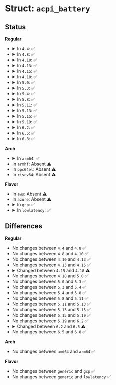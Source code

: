 # Struct: <code>acpi_battery</code>

## Status
<b>Regular</b>
<ul>
<li>
<details>
<summary>In <code>4.4</code>: ✅</summary>

```c
struct acpi_battery {
    struct mutex lock;
    struct mutex sysfs_lock;
    struct power_supply *bat;
    struct power_supply_desc bat_desc;
    struct acpi_device *device;
    struct notifier_block pm_nb;
    long unsigned int update_time;
    int revision;
    int rate_now;
    int capacity_now;
    int voltage_now;
    int design_capacity;
    int full_charge_capacity;
    int technology;
    int design_voltage;
    int design_capacity_warning;
    int design_capacity_low;
    int cycle_count;
    int measurement_accuracy;
    int max_sampling_time;
    int min_sampling_time;
    int max_averaging_interval;
    int min_averaging_interval;
    int capacity_granularity_1;
    int capacity_granularity_2;
    int alarm;
    char model_number[32];
    char serial_number[32];
    char type[32];
    char oem_info[32];
    int state;
    int power_unit;
    long unsigned int flags;
};
```
</details>
</li>
<li>
<details>
<summary>In <code>4.8</code>: ✅</summary>

```c
struct acpi_battery {
    struct mutex lock;
    struct mutex sysfs_lock;
    struct power_supply *bat;
    struct power_supply_desc bat_desc;
    struct acpi_device *device;
    struct notifier_block pm_nb;
    long unsigned int update_time;
    int revision;
    int rate_now;
    int capacity_now;
    int voltage_now;
    int design_capacity;
    int full_charge_capacity;
    int technology;
    int design_voltage;
    int design_capacity_warning;
    int design_capacity_low;
    int cycle_count;
    int measurement_accuracy;
    int max_sampling_time;
    int min_sampling_time;
    int max_averaging_interval;
    int min_averaging_interval;
    int capacity_granularity_1;
    int capacity_granularity_2;
    int alarm;
    char model_number[32];
    char serial_number[32];
    char type[32];
    char oem_info[32];
    int state;
    int power_unit;
    long unsigned int flags;
};
```
</details>
</li>
<li>
<details>
<summary>In <code>4.10</code>: ✅</summary>

```c
struct acpi_battery {
    struct mutex lock;
    struct mutex sysfs_lock;
    struct power_supply *bat;
    struct power_supply_desc bat_desc;
    struct acpi_device *device;
    struct notifier_block pm_nb;
    long unsigned int update_time;
    int revision;
    int rate_now;
    int capacity_now;
    int voltage_now;
    int design_capacity;
    int full_charge_capacity;
    int technology;
    int design_voltage;
    int design_capacity_warning;
    int design_capacity_low;
    int cycle_count;
    int measurement_accuracy;
    int max_sampling_time;
    int min_sampling_time;
    int max_averaging_interval;
    int min_averaging_interval;
    int capacity_granularity_1;
    int capacity_granularity_2;
    int alarm;
    char model_number[32];
    char serial_number[32];
    char type[32];
    char oem_info[32];
    int state;
    int power_unit;
    long unsigned int flags;
};
```
</details>
</li>
<li>
<details>
<summary>In <code>4.13</code>: ✅</summary>

```c
struct acpi_battery {
    struct mutex lock;
    struct mutex sysfs_lock;
    struct power_supply *bat;
    struct power_supply_desc bat_desc;
    struct acpi_device *device;
    struct notifier_block pm_nb;
    long unsigned int update_time;
    int revision;
    int rate_now;
    int capacity_now;
    int voltage_now;
    int design_capacity;
    int full_charge_capacity;
    int technology;
    int design_voltage;
    int design_capacity_warning;
    int design_capacity_low;
    int cycle_count;
    int measurement_accuracy;
    int max_sampling_time;
    int min_sampling_time;
    int max_averaging_interval;
    int min_averaging_interval;
    int capacity_granularity_1;
    int capacity_granularity_2;
    int alarm;
    char model_number[32];
    char serial_number[32];
    char type[32];
    char oem_info[32];
    int state;
    int power_unit;
    long unsigned int flags;
};
```
</details>
</li>
<li>
<details>
<summary>In <code>4.15</code>: ✅</summary>

```c
struct acpi_battery {
    struct mutex lock;
    struct mutex sysfs_lock;
    struct power_supply *bat;
    struct power_supply_desc bat_desc;
    struct acpi_device *device;
    struct notifier_block pm_nb;
    long unsigned int update_time;
    int revision;
    int rate_now;
    int capacity_now;
    int voltage_now;
    int design_capacity;
    int full_charge_capacity;
    int technology;
    int design_voltage;
    int design_capacity_warning;
    int design_capacity_low;
    int cycle_count;
    int measurement_accuracy;
    int max_sampling_time;
    int min_sampling_time;
    int max_averaging_interval;
    int min_averaging_interval;
    int capacity_granularity_1;
    int capacity_granularity_2;
    int alarm;
    char model_number[32];
    char serial_number[32];
    char type[32];
    char oem_info[32];
    int state;
    int power_unit;
    long unsigned int flags;
};
```
</details>
</li>
<li>
<details>
<summary>In <code>4.18</code>: ✅</summary>

```c
struct acpi_battery {
    struct mutex lock;
    struct mutex sysfs_lock;
    struct power_supply *bat;
    struct power_supply_desc bat_desc;
    struct acpi_device *device;
    struct notifier_block pm_nb;
    struct list_head list;
    long unsigned int update_time;
    int revision;
    int rate_now;
    int capacity_now;
    int voltage_now;
    int design_capacity;
    int full_charge_capacity;
    int technology;
    int design_voltage;
    int design_capacity_warning;
    int design_capacity_low;
    int cycle_count;
    int measurement_accuracy;
    int max_sampling_time;
    int min_sampling_time;
    int max_averaging_interval;
    int min_averaging_interval;
    int capacity_granularity_1;
    int capacity_granularity_2;
    int alarm;
    char model_number[32];
    char serial_number[32];
    char type[32];
    char oem_info[32];
    int state;
    int power_unit;
    long unsigned int flags;
};
```
</details>
</li>
<li>
<details>
<summary>In <code>5.0</code>: ✅</summary>

```c
struct acpi_battery {
    struct mutex lock;
    struct mutex sysfs_lock;
    struct power_supply *bat;
    struct power_supply_desc bat_desc;
    struct acpi_device *device;
    struct notifier_block pm_nb;
    struct list_head list;
    long unsigned int update_time;
    int revision;
    int rate_now;
    int capacity_now;
    int voltage_now;
    int design_capacity;
    int full_charge_capacity;
    int technology;
    int design_voltage;
    int design_capacity_warning;
    int design_capacity_low;
    int cycle_count;
    int measurement_accuracy;
    int max_sampling_time;
    int min_sampling_time;
    int max_averaging_interval;
    int min_averaging_interval;
    int capacity_granularity_1;
    int capacity_granularity_2;
    int alarm;
    char model_number[32];
    char serial_number[32];
    char type[32];
    char oem_info[32];
    int state;
    int power_unit;
    long unsigned int flags;
};
```
</details>
</li>
<li>
<details>
<summary>In <code>5.3</code>: ✅</summary>

```c
struct acpi_battery {
    struct mutex lock;
    struct mutex sysfs_lock;
    struct power_supply *bat;
    struct power_supply_desc bat_desc;
    struct acpi_device *device;
    struct notifier_block pm_nb;
    struct list_head list;
    long unsigned int update_time;
    int revision;
    int rate_now;
    int capacity_now;
    int voltage_now;
    int design_capacity;
    int full_charge_capacity;
    int technology;
    int design_voltage;
    int design_capacity_warning;
    int design_capacity_low;
    int cycle_count;
    int measurement_accuracy;
    int max_sampling_time;
    int min_sampling_time;
    int max_averaging_interval;
    int min_averaging_interval;
    int capacity_granularity_1;
    int capacity_granularity_2;
    int alarm;
    char model_number[32];
    char serial_number[32];
    char type[32];
    char oem_info[32];
    int state;
    int power_unit;
    long unsigned int flags;
};
```
</details>
</li>
<li>
<details>
<summary>In <code>5.4</code>: ✅</summary>

```c
struct acpi_battery {
    struct mutex lock;
    struct mutex sysfs_lock;
    struct power_supply *bat;
    struct power_supply_desc bat_desc;
    struct acpi_device *device;
    struct notifier_block pm_nb;
    struct list_head list;
    long unsigned int update_time;
    int revision;
    int rate_now;
    int capacity_now;
    int voltage_now;
    int design_capacity;
    int full_charge_capacity;
    int technology;
    int design_voltage;
    int design_capacity_warning;
    int design_capacity_low;
    int cycle_count;
    int measurement_accuracy;
    int max_sampling_time;
    int min_sampling_time;
    int max_averaging_interval;
    int min_averaging_interval;
    int capacity_granularity_1;
    int capacity_granularity_2;
    int alarm;
    char model_number[32];
    char serial_number[32];
    char type[32];
    char oem_info[32];
    int state;
    int power_unit;
    long unsigned int flags;
};
```
</details>
</li>
<li>
<details>
<summary>In <code>5.8</code>: ✅</summary>

```c
struct acpi_battery {
    struct mutex lock;
    struct mutex sysfs_lock;
    struct power_supply *bat;
    struct power_supply_desc bat_desc;
    struct acpi_device *device;
    struct notifier_block pm_nb;
    struct list_head list;
    long unsigned int update_time;
    int revision;
    int rate_now;
    int capacity_now;
    int voltage_now;
    int design_capacity;
    int full_charge_capacity;
    int technology;
    int design_voltage;
    int design_capacity_warning;
    int design_capacity_low;
    int cycle_count;
    int measurement_accuracy;
    int max_sampling_time;
    int min_sampling_time;
    int max_averaging_interval;
    int min_averaging_interval;
    int capacity_granularity_1;
    int capacity_granularity_2;
    int alarm;
    char model_number[32];
    char serial_number[32];
    char type[32];
    char oem_info[32];
    int state;
    int power_unit;
    long unsigned int flags;
};
```
</details>
</li>
<li>
<details>
<summary>In <code>5.11</code>: ✅</summary>

```c
struct acpi_battery {
    struct mutex lock;
    struct mutex sysfs_lock;
    struct power_supply *bat;
    struct power_supply_desc bat_desc;
    struct acpi_device *device;
    struct notifier_block pm_nb;
    struct list_head list;
    long unsigned int update_time;
    int revision;
    int rate_now;
    int capacity_now;
    int voltage_now;
    int design_capacity;
    int full_charge_capacity;
    int technology;
    int design_voltage;
    int design_capacity_warning;
    int design_capacity_low;
    int cycle_count;
    int measurement_accuracy;
    int max_sampling_time;
    int min_sampling_time;
    int max_averaging_interval;
    int min_averaging_interval;
    int capacity_granularity_1;
    int capacity_granularity_2;
    int alarm;
    char model_number[32];
    char serial_number[32];
    char type[32];
    char oem_info[32];
    int state;
    int power_unit;
    long unsigned int flags;
};
```
</details>
</li>
<li>
<details>
<summary>In <code>5.13</code>: ✅</summary>

```c
struct acpi_battery {
    struct mutex lock;
    struct mutex sysfs_lock;
    struct power_supply *bat;
    struct power_supply_desc bat_desc;
    struct acpi_device *device;
    struct notifier_block pm_nb;
    struct list_head list;
    long unsigned int update_time;
    int revision;
    int rate_now;
    int capacity_now;
    int voltage_now;
    int design_capacity;
    int full_charge_capacity;
    int technology;
    int design_voltage;
    int design_capacity_warning;
    int design_capacity_low;
    int cycle_count;
    int measurement_accuracy;
    int max_sampling_time;
    int min_sampling_time;
    int max_averaging_interval;
    int min_averaging_interval;
    int capacity_granularity_1;
    int capacity_granularity_2;
    int alarm;
    char model_number[32];
    char serial_number[32];
    char type[32];
    char oem_info[32];
    int state;
    int power_unit;
    long unsigned int flags;
};
```
</details>
</li>
<li>
<details>
<summary>In <code>5.15</code>: ✅</summary>

```c
struct acpi_battery {
    struct mutex lock;
    struct mutex sysfs_lock;
    struct power_supply *bat;
    struct power_supply_desc bat_desc;
    struct acpi_device *device;
    struct notifier_block pm_nb;
    struct list_head list;
    long unsigned int update_time;
    int revision;
    int rate_now;
    int capacity_now;
    int voltage_now;
    int design_capacity;
    int full_charge_capacity;
    int technology;
    int design_voltage;
    int design_capacity_warning;
    int design_capacity_low;
    int cycle_count;
    int measurement_accuracy;
    int max_sampling_time;
    int min_sampling_time;
    int max_averaging_interval;
    int min_averaging_interval;
    int capacity_granularity_1;
    int capacity_granularity_2;
    int alarm;
    char model_number[32];
    char serial_number[32];
    char type[32];
    char oem_info[32];
    int state;
    int power_unit;
    long unsigned int flags;
};
```
</details>
</li>
<li>
<details>
<summary>In <code>5.19</code>: ✅</summary>

```c
struct acpi_battery {
    struct mutex lock;
    struct mutex sysfs_lock;
    struct power_supply *bat;
    struct power_supply_desc bat_desc;
    struct acpi_device *device;
    struct notifier_block pm_nb;
    struct list_head list;
    long unsigned int update_time;
    int revision;
    int rate_now;
    int capacity_now;
    int voltage_now;
    int design_capacity;
    int full_charge_capacity;
    int technology;
    int design_voltage;
    int design_capacity_warning;
    int design_capacity_low;
    int cycle_count;
    int measurement_accuracy;
    int max_sampling_time;
    int min_sampling_time;
    int max_averaging_interval;
    int min_averaging_interval;
    int capacity_granularity_1;
    int capacity_granularity_2;
    int alarm;
    char model_number[32];
    char serial_number[32];
    char type[32];
    char oem_info[32];
    int state;
    int power_unit;
    long unsigned int flags;
};
```
</details>
</li>
<li>
<details>
<summary>In <code>6.2</code>: ✅</summary>

```c
struct acpi_battery {
    struct mutex lock;
    struct mutex sysfs_lock;
    struct power_supply *bat;
    struct power_supply_desc bat_desc;
    struct acpi_device *device;
    struct notifier_block pm_nb;
    struct list_head list;
    long unsigned int update_time;
    int revision;
    int rate_now;
    int capacity_now;
    int voltage_now;
    int design_capacity;
    int full_charge_capacity;
    int technology;
    int design_voltage;
    int design_capacity_warning;
    int design_capacity_low;
    int cycle_count;
    int measurement_accuracy;
    int max_sampling_time;
    int min_sampling_time;
    int max_averaging_interval;
    int min_averaging_interval;
    int capacity_granularity_1;
    int capacity_granularity_2;
    int alarm;
    char model_number[32];
    char serial_number[32];
    char type[32];
    char oem_info[32];
    int state;
    int power_unit;
    long unsigned int flags;
};
```
</details>
</li>
<li>
<details>
<summary>In <code>6.5</code>: ✅</summary>

```c
struct acpi_battery {
    struct mutex lock;
    struct mutex sysfs_lock;
    struct power_supply *bat;
    struct power_supply_desc bat_desc;
    struct acpi_device *device;
    struct notifier_block pm_nb;
    struct list_head list;
    long unsigned int update_time;
    int revision;
    int rate_now;
    int capacity_now;
    int voltage_now;
    int design_capacity;
    int full_charge_capacity;
    int technology;
    int design_voltage;
    int design_capacity_warning;
    int design_capacity_low;
    int cycle_count;
    int measurement_accuracy;
    int max_sampling_time;
    int min_sampling_time;
    int max_averaging_interval;
    int min_averaging_interval;
    int capacity_granularity_1;
    int capacity_granularity_2;
    int alarm;
    char model_number[64];
    char serial_number[64];
    char type[64];
    char oem_info[64];
    int state;
    int power_unit;
    long unsigned int flags;
};
```
</details>
</li>
<li>
<details>
<summary>In <code>6.8</code>: ✅</summary>

```c
struct acpi_battery {
    struct mutex lock;
    struct mutex sysfs_lock;
    struct power_supply *bat;
    struct power_supply_desc bat_desc;
    struct acpi_device *device;
    struct notifier_block pm_nb;
    struct list_head list;
    long unsigned int update_time;
    int revision;
    int rate_now;
    int capacity_now;
    int voltage_now;
    int design_capacity;
    int full_charge_capacity;
    int technology;
    int design_voltage;
    int design_capacity_warning;
    int design_capacity_low;
    int cycle_count;
    int measurement_accuracy;
    int max_sampling_time;
    int min_sampling_time;
    int max_averaging_interval;
    int min_averaging_interval;
    int capacity_granularity_1;
    int capacity_granularity_2;
    int alarm;
    char model_number[64];
    char serial_number[64];
    char type[64];
    char oem_info[64];
    int state;
    int power_unit;
    long unsigned int flags;
};
```
</details>
</li>
</ul>
<b>Arch</b>
<ul>
<li>
<details>
<summary>In <code>arm64</code>: ✅</summary>

```c
struct acpi_battery {
    struct mutex lock;
    struct mutex sysfs_lock;
    struct power_supply *bat;
    struct power_supply_desc bat_desc;
    struct acpi_device *device;
    struct notifier_block pm_nb;
    struct list_head list;
    long unsigned int update_time;
    int revision;
    int rate_now;
    int capacity_now;
    int voltage_now;
    int design_capacity;
    int full_charge_capacity;
    int technology;
    int design_voltage;
    int design_capacity_warning;
    int design_capacity_low;
    int cycle_count;
    int measurement_accuracy;
    int max_sampling_time;
    int min_sampling_time;
    int max_averaging_interval;
    int min_averaging_interval;
    int capacity_granularity_1;
    int capacity_granularity_2;
    int alarm;
    char model_number[32];
    char serial_number[32];
    char type[32];
    char oem_info[32];
    int state;
    int power_unit;
    long unsigned int flags;
};
```
</details>
</li>
<li>
In <code>armhf</code>: Absent ⚠️
</li>
<li>
In <code>ppc64el</code>: Absent ⚠️
</li>
<li>
In <code>riscv64</code>: Absent ⚠️
</li>
</ul>
<b>Flavor</b>
<ul>
<li>
In <code>aws</code>: Absent ⚠️
</li>
<li>
In <code>azure</code>: Absent ⚠️
</li>
<li>
<details>
<summary>In <code>gcp</code>: ✅</summary>

```c
struct acpi_battery {
    struct mutex lock;
    struct mutex sysfs_lock;
    struct power_supply *bat;
    struct power_supply_desc bat_desc;
    struct acpi_device *device;
    struct notifier_block pm_nb;
    struct list_head list;
    long unsigned int update_time;
    int revision;
    int rate_now;
    int capacity_now;
    int voltage_now;
    int design_capacity;
    int full_charge_capacity;
    int technology;
    int design_voltage;
    int design_capacity_warning;
    int design_capacity_low;
    int cycle_count;
    int measurement_accuracy;
    int max_sampling_time;
    int min_sampling_time;
    int max_averaging_interval;
    int min_averaging_interval;
    int capacity_granularity_1;
    int capacity_granularity_2;
    int alarm;
    char model_number[32];
    char serial_number[32];
    char type[32];
    char oem_info[32];
    int state;
    int power_unit;
    long unsigned int flags;
};
```
</details>
</li>
<li>
<details>
<summary>In <code>lowlatency</code>: ✅</summary>

```c
struct acpi_battery {
    struct mutex lock;
    struct mutex sysfs_lock;
    struct power_supply *bat;
    struct power_supply_desc bat_desc;
    struct acpi_device *device;
    struct notifier_block pm_nb;
    struct list_head list;
    long unsigned int update_time;
    int revision;
    int rate_now;
    int capacity_now;
    int voltage_now;
    int design_capacity;
    int full_charge_capacity;
    int technology;
    int design_voltage;
    int design_capacity_warning;
    int design_capacity_low;
    int cycle_count;
    int measurement_accuracy;
    int max_sampling_time;
    int min_sampling_time;
    int max_averaging_interval;
    int min_averaging_interval;
    int capacity_granularity_1;
    int capacity_granularity_2;
    int alarm;
    char model_number[32];
    char serial_number[32];
    char type[32];
    char oem_info[32];
    int state;
    int power_unit;
    long unsigned int flags;
};
```
</details>
</li>
</ul>

## Differences
<b>Regular</b>
<ul>
<li>
No changes between <code>4.4</code> and <code>4.8</code> ✅
</li>
<li>
No changes between <code>4.8</code> and <code>4.10</code> ✅
</li>
<li>
No changes between <code>4.10</code> and <code>4.13</code> ✅
</li>
<li>
No changes between <code>4.13</code> and <code>4.15</code> ✅
</li>
<li>
<details>
<summary>Changed between <code>4.15</code> and <code>4.18</code> ⚠️</summary>
<ul>
<li>
<b>Field added. </b>
<code>struct list_head list</code>
</li>
</ul>
</details>
</li>
<li>
No changes between <code>4.18</code> and <code>5.0</code> ✅
</li>
<li>
No changes between <code>5.0</code> and <code>5.3</code> ✅
</li>
<li>
No changes between <code>5.3</code> and <code>5.4</code> ✅
</li>
<li>
No changes between <code>5.4</code> and <code>5.8</code> ✅
</li>
<li>
No changes between <code>5.8</code> and <code>5.11</code> ✅
</li>
<li>
No changes between <code>5.11</code> and <code>5.13</code> ✅
</li>
<li>
No changes between <code>5.13</code> and <code>5.15</code> ✅
</li>
<li>
No changes between <code>5.15</code> and <code>5.19</code> ✅
</li>
<li>
No changes between <code>5.19</code> and <code>6.2</code> ✅
</li>
<li>
<details>
<summary>Changed between <code>6.2</code> and <code>6.5</code> ⚠️</summary>
<ul>
<li>
<b>Field type changed. </b>
<code>char model_number[32]</code> ➡️ <code>char model_number[64]</code>
</li>
<li>
<b>Field type changed. </b>
<code>char serial_number[32]</code> ➡️ <code>char serial_number[64]</code>
</li>
<li>
<b>Field type changed. </b>
<code>char type[32]</code> ➡️ <code>char type[64]</code>
</li>
<li>
<b>Field type changed. </b>
<code>char oem_info[32]</code> ➡️ <code>char oem_info[64]</code>
</li>
</ul>
</details>
</li>
<li>
No changes between <code>6.5</code> and <code>6.8</code> ✅
</li>
</ul>
<b>Arch</b>
<ul>
<li>
No changes between <code>amd64</code> and <code>arm64</code> ✅
</li>
</ul>
<b>Flavor</b>
<ul>
<li>
No changes between <code>generic</code> and <code>gcp</code> ✅
</li>
<li>
No changes between <code>generic</code> and <code>lowlatency</code> ✅
</li>
</ul>
